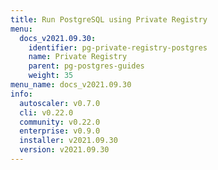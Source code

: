```yaml
---
title: Run PostgreSQL using Private Registry
menu:
  docs_v2021.09.30:
    identifier: pg-private-registry-postgres
    name: Private Registry
    parent: pg-postgres-guides
    weight: 35
menu_name: docs_v2021.09.30
info:
  autoscaler: v0.7.0
  cli: v0.22.0
  community: v0.22.0
  enterprise: v0.9.0
  installer: v2021.09.30
  version: v2021.09.30
---
```


